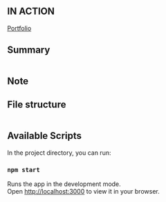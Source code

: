 ## IN ACTION

[Portfolio](https://gatsby-strapi-portfolio-project.netlify.app/)

## Summary


![]()

## Note


## File structure

```

```

## Available Scripts

In the project directory, you can run:

### `npm start`

Runs the app in the development mode.\
Open [http://localhost:3000](http://localhost:3000) to view it in your browser.
